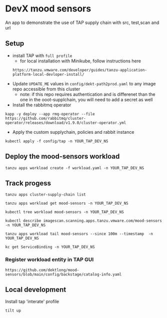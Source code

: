 # DevX mood sensors

An app to demonstrate the use of TAP supply chain with src, test,scan and url

## Setup

- install TAP with ```full profile``` 
  - for local installation with Minikube, follow instructions here
  ```
  https://tanzu.vmware.com/developer/guides/tanzu-application-platform-local-devloper-install/
  ```
- Update ```UPDATE_ME``` values in ```config/dekt-path2prod.yaml``` to any image repo accessible from this cluster
  - note: if this repo requires authentication and is differenet than the one in the ooot-supplchain, you will need to add a secret as well
- Install the rabbitmq operator 
```
kapp -y deploy --app rmq-operator --file https://github.com/rabbitmq/cluster-operator/releases/download/v1.9.0/cluster-operator.yml
```
- Apply the custom supplychain, policies and rabbit instance
```
kubectl apply -f config/tap -n YOUR_TAP_DEV_NS
```

## Deploy the mood-sensors workload

```
tanzu apps workload create -f workload.yaml -n YOUR_TAP_DEV_NS
```

## Track progess

```
tanzu apps cluster-supply-chain list

tanzu apps workload get mood-sensors -n YOUR_TAP_DEV_NS

kubectl tree workload mood-sensors -n YOUR_TAP_DEV_NS

kubectl describe imagescan.scanning.apps.tanzu.vmware.com/mood-sensors -n YOUR_TAP_DEV_NS

tanzu apps workload tail mood-sensors --since 100m --timestamp  -n YOUR_TAP_DEV_NS

kc get ServiceBinding -n YOUR_TAP_DEV_NS
```

### Register workload entity in TAP GUI
```
https://github.com/dektlong/mood-sensors/blob/main/config/backstage/catalog-info.yaml
```

## Local development

Install tap 'interate' profile

```
tilt up
```
